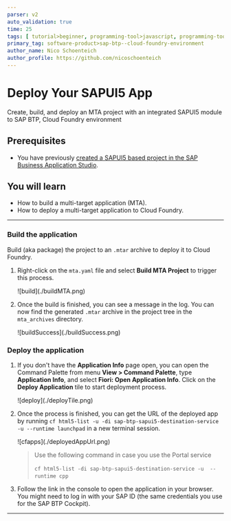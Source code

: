 ```yaml
---
parser: v2
auto_validation: true
time: 25
tags: [ tutorial>beginner, programming-tool>javascript, programming-tool>sapui5, programming-tool>html5, software-product>sap-business-technology-platform, software-product>sap-business-application-studio]
primary_tag: software-product>sap-btp--cloud-foundry-environment
author_name: Nico Schoenteich
author_profile: https://github.com/nicoschoenteich
---
```


# Deploy Your SAPUI5 App
<!-- description --> Create, build, and deploy an MTA project with an integrated SAPUI5 module to SAP BTP, Cloud Foundry environment

## Prerequisites
- You have previously [created a SAPUI5 based project in the SAP Business Application Studio](sapui5-101-create-project).

## You will learn
  - How to build a multi-target application (MTA).
  - How to deploy a multi-target application to Cloud Foundry.

---

### Build the application

Build (aka package) the project to an `.mtar` archive to deploy it to Cloud Foundry.

1. Right-click on the `mta.yaml` file and select **Build MTA Project** to trigger this process.

    <!-- border -->![build](./buildMTA.png)

2. Once the build is finished, you can see a message in the log. You can now find the generated `.mtar` archive in the project tree in the `mta_archives` directory.

    <!-- border -->![buildSuccess](./buildSuccess.png)

### Deploy the application

1. If you don't have the **Application Info** page open, you can open the Command Palette from menu **View > Command Palette**, type **Application Info**, and select **Fiori: Open Application Info**. Click on the **Deploy Application** tile to start deployment process.

    <!-- border -->![deploy](./deployTile.png)

2. Once the process is finished, you can get the URL of the deployed app by running `cf html5-list -u -di sap-btp-sapui5-destination-service -u --runtime launchpad` in a new terminal session.

    <!-- border -->![cfapps](./deployedAppUrl.png)

    > Use the following command in case you use the Portal service
    >
    > `cf html5-list -di sap-btp-sapui5-destination-service -u  --runtime cpp`

3. Follow the link in the console to open the application in your browser. You might need to log in with your SAP ID (the same credentials you use for the SAP BTP Cockpit).

---
